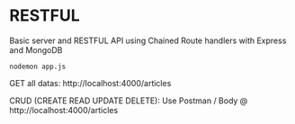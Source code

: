 # RESTFUL
Basic server and RESTFUL API using Chained Route handlers with Express and MongoDB

```
nodemon app.js
```

GET all datas:
http://localhost:4000/articles

CRUD (CREATE READ UPDATE DELETE):
Use Postman / Body @ http://localhost:4000/articles
